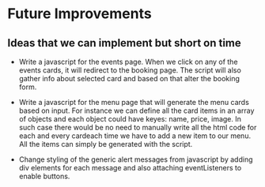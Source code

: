# Future Improvements

## Ideas that we can implement but short on time

- Write a javascript for the events page. When we click on any of the events cards, it will redirect to the booking page. The script will also gather info about selected card and based on that alter the booking form.

- Write a javascript for the menu page that will generate the menu cards based on input. For instance we can define all the card items in an array of objects and each object could have keyes: name, price, image. In such case there would be no need to manually write all the html code for each and every cardeach time we have to add a new item to our menu. All the items can simply be generated with the script.

- Change styling of the generic alert messages from javascript by adding div elements for each message and also attaching eventListeners to enable buttons.
